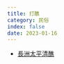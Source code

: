 ```yaml
---
title: 打醮
category: 民俗
index: false
date: 2023-01-16
---
```

<adsense></adsense>

- [長洲太平清醮](cheung-chau-jiao-festival.md)